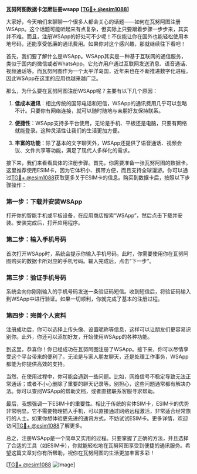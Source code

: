 **瓦努阿图数据卡怎麽註冊wsapp [[TG💪+ @esim1088](https://t.me/s/esim1088)]**

大家好，今天咱们来聊聊一个很多人都会关心的话题——如何在瓦努阿图注册WSApp。这个话题可能听起来有点复杂，但实际上只要跟着步骤一步步来，其实并不难。而且，注册WSApp的好处可不少呢！不仅能让你在国外也能轻松使用本地号码，还能享受低廉的通讯费用。如果你对这个感兴趣，那就继续往下看吧！

首先，我们要了解什么是WSApp。WSApp其实是一种基于互联网的通信服务，类似于国内的微信或者WhatsApp。它允许用户通过互联网发送消息、语音通话、视频通话等。而瓦努阿图作为一个太平洋岛国，近年来也在不断推进数字化进程，因此WSApp在这里的应用也越来越广泛。

那么，为什么要在瓦努阿图注册WSApp呢？主要有以下几个原因：

1. **低成本通讯**：相比传统的国际电话和短信，WSApp的通讯费用几乎可以忽略不计。只要你有网络连接，就可以随时随地与亲朋好友保持联系。
   
2. **便捷性**：WSApp支持多平台使用，无论是手机、平板还是电脑，只要有网络就能登录。这种灵活性让我们的生活更加方便。

3. **丰富的功能**：除了基本的文字聊天外，WSApp还提供了语音通话、视频会议、文件共享等功能，满足了现代人多样化的需求。

接下来，我们来看看具体的注册步骤。首先，你需要准备一张瓦努阿图的数据卡。这里推荐使用ESIM卡，因为它体积小、携带方便，而且支持全球漫游。你可以通过[TG💪+ @esim1088](https://t.me/s/esim1088)获取更多关于ESIM卡的信息。购买到数据卡后，按照以下步骤操作：

### 第一步：下载并安装WSApp

打开你的智能手机或平板设备，在应用商店搜索“WSApp”，然后点击下载并安装。安装完成后，打开应用程序。

### 第二步：输入手机号码

首次打开WSApp时，系统会提示你输入手机号码。此时，你需要使用你在瓦努阿图购买的数据卡所对应的手机号码。输入完成后，点击“下一步”。

### 第三步：验证手机号码

系统会向你刚刚输入的手机号码发送一条验证码短信。收到短信后，将验证码输入到WSApp中进行验证。如果一切顺利，你就完成了基本的注册过程。

### 第四步：完善个人资料

注册成功后，你可以选择上传头像、设置昵称等信息，这样可以让朋友们更容易识别你。此外，你还可以添加好友，开始使用WSApp的各种功能。

到这里，恭喜你！你已经成功在瓦努阿图注册了WSApp。接下来，你可以尽情享受这个平台带来的便利了。无论是与家人朋友聊天，还是处理工作事务，WSApp都能为你提供高效的支持。

当然，在使用过程中，你可能会遇到一些问题。比如，网络信号不稳定导致无法正常通话；或者不小心删除了重要的聊天记录等。别担心，这些问题通常都有解决办法。你可以查阅WSApp的帮助文档，或者直接联系客服寻求帮助。

最后，我想强调一下ESIM卡的重要性。相比于传统的实体SIM卡，ESIM卡的优势非常明显。它不需要物理插入手机，可以直接通过网络远程激活，非常适合经常旅行的人士。如果你想体验更先进的通讯方式，不妨试试ESIM卡。更多详情，欢迎访问[TG💪+ @esim1088](https://t.me/s/esim1088)了解更多。

总之，注册WSApp是一个简单又实用的过程。只要掌握了正确的方法，并且选择了合适的工具（如ESIM卡），你就能轻松地在瓦努阿图享受到便捷的通讯服务。希望这篇文章对你有所帮助，祝你在瓦努阿图的生活更加丰富多彩！

[[TG💪+ @esim1088](https://t.me/s/esim1088) ![Image](https://i.postimg.cc/4NQfJmqS/Snipaste-2025-05-13-00-14-12.png)]